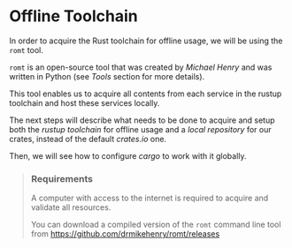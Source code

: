 # Offline Toolchain

In order to acquire the Rust toolchain for offline usage, we will be using the `romt` tool.

`romt` is an open-source tool that was created by _Michael Henry_ and was written in Python (see _Tools_ section for more details).  

This tool enables us to acquire all contents from each service in the rustup toolchain and host these services locally.

The next steps will describe what needs to be done to acquire and setup both the _rustup toolchain_ for offline usage and a _local repository_ for our crates, instead of the default _crates.io_ one.  

Then, we will see how to configure _cargo_ to work with it globally.

> ### Requirements
> A computer with access to the internet is required to acquire and validate all resources.  
>
> You can download a compiled version of the `romt` command line tool from https://github.com/drmikehenry/romt/releases
